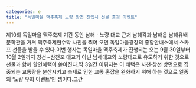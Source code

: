 ```yaml
---
categories: e
title: "독일마을 맥주축제 노량 방면 진입시 선물 증정 이벤트"
---
```

제10회 독일마을 맥주축제 기간 동안 남해ㆍ노량 대교 근처 남해각과 남해읍 남해유배문학관을 거쳐 맥주축제현수막 사진을 찍어 오면 독일마을광장의 종합안내소에서 스카프 선물을 받을 수 있다.이번 행사는 독일마을 맥주축제가 진행되는 오는 9월 30일부터 10월 2일까지 창선∼삼천포 대교가 아닌 남해대교와 노량대교로 유도하기 위한 것으로 선물과 함께 할인혜택이 쏟아진다.딱 3일간 이뤄지는 이 혜택은 사천·창선 방면으로 집중되는 교통량을 분산시키고 축제로 인한 교통 혼잡을 완화하기 위해 하는 것으로 일종의 ‘노량 우회 이벤트’인 셈이다.그간
